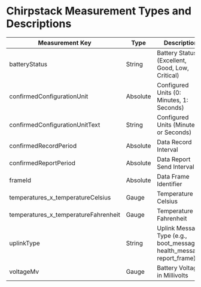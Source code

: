 
# Chirpstack Measurement Types and Descriptions

| Measurement Key                  | Type      | Description                                    |
|----------------------------------|-----------|------------------------------------------------|
| batteryStatus                    | String    | Battery Status (Excellent, Good, Low, Critical)|
| confirmedConfigurationUnit       | Absolute  | Configured Units (0: Minutes, 1: Seconds)      |
| confirmedConfigurationUnitText   | String    | Configured Units (Minutes or Seconds)          |
| confirmedRecordPeriod            | Absolute  | Data Record Interval                           |
| confirmedReportPeriod            | Absolute  | Data Report Send Interval                      |
| frameId                          | Absolute  | Data Frame Identifier                          |
| temperatures_x_temperatureCelsius| Gauge     | Temperature in Celsius                         |
| temperatures_x_temperatureFahrenheit | Gauge | Temperature in Fahrenheit                      |
| uplinkType                       | String    | Uplink Message Type (e.g., boot_message, health_message, report_frame)|
| voltageMv                        | Gauge     | Battery Voltage in Millivolts                  |
